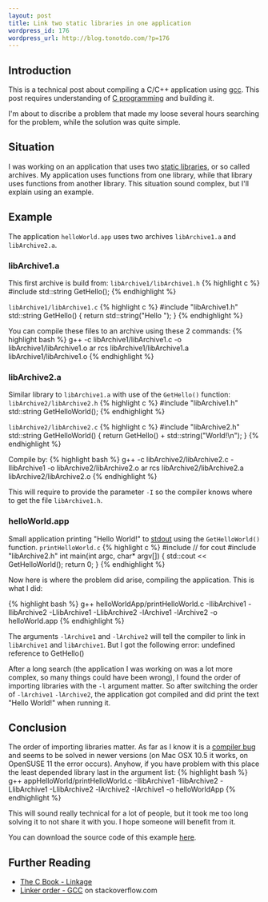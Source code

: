```yaml
--- 
layout: post
title: Link two static libraries in one application
wordpress_id: 176
wordpress_url: http://blog.tonotdo.com/?p=176
---
```

## Introduction
This is a technical post about compiling a C/C++ application using [gcc](http://en.wikipedia.org/wiki/GNU_Compiler_Collection). This post requires understanding of [C programming](http://en.wikipedia.org/wiki/C_%28programming_language%29) and building it.

I'm about to discribe a problem that made my loose several hours searching for the problem, while the solution was quite simple.

## Situation
I was working on an application that uses two [static libraries](http://en.wikipedia.org/wiki/Static_library), or so called archives. My application uses functions from one library, while that library uses functions from another library. This situation sound complex, but I'll explain using an example.

## Example
The application `helloWorld.app` uses two archives `libArchive1.a` and `libArchive2.a`.

### libArchive1.a
This first archive is build from:
`libArchive1/libArchive1.h`
{% highlight c %}
#include <string>
std::string GetHello();
{% endhighlight %}

`libArchive1/libArchive1.c`
{% highlight c %}
#include "libArchive1.h"
std::string GetHello() { return std::string("Hello "); }
{% endhighlight %}

You can compile these files to an archive using these 2 commands:
{% highlight bash %}
g++ -c libArchive1/libArchive1.c -o libArchive1/libArchive1.o
ar rcs libArchive1/libArchive1.a libArchive1/libArchive1.o
{% endhighlight %}

### libArchive2.a
Similar library to `libArchive1.a` with use of the `GetHello()` function:
`libArchive2/libArchive2.h`
{% highlight c %}
#include "libArchive1.h"
std::string GetHelloWorld();
{% endhighlight %}

`libArchive2/libArchive2.c`
{% highlight c %}
#include "libArchive2.h"
std::string GetHelloWorld() { return GetHello() + std::string("World!\n"); }
{% endhighlight %}

Compile by:
{% highlight bash %}
g++ -c libArchive2/libArchive2.c -IlibArchive1 -o libArchive2/libArchive2.o
ar rcs libArchive2/libArchive2.a libArchive2/libArchive2.o
{% endhighlight %}

This will require to provide the parameter `-I` so the compiler knows where to get the file `libArchive1.h`.

### helloWorld.app
Small application printing "Hello World!" to [stdout](http://en.wikipedia.org/wiki/Standard_streams#Standard_output_.28stdout.29) using the `GetHelloWorld()` function.
`printHelloWorld.c`
{% highlight c %}
#include <iostream>         // for cout
#include "libArchive2.h"
int main(int argc, char* argv[]) {
   std::cout << GetHelloWorld();
   return 0;
}
{% endhighlight %}

Now here is where the problem did arise, compiling the application. This is what I did:

{% highlight bash %}
g++ helloWorldApp/printHelloWorld.c -IlibArchive1 -IlibArchive2 -LlibArchive1 -LlibArchive2 -lArchive1 -lArchive2 -o helloWorld.app
{% endhighlight %}

The arguments `-lArchive1` and `-lArchive2` will tell the compiler to link in `libArchive1` and `libArchive1`. But I got the following error:
    undefined reference to GetHello()

After a long search (the application I was working on was a lot more complex, so many things could have been wrong), I found the order of importing libraries with the `-l` argument matter. So after switching the order of `-lArchive1` `-lArchive2`, the application got compiled and did print the text "Hello World!" when running it.

## Conclusion
The order of importing libraries matter. As far as I know it is a [compiler bug](http://gcc.gnu.org/bugzilla/show_bug.cgi?id=6665) and seems to be solved in newer versions (on Mac OSX 10.5 it works, on OpenSUSE 11 the error occurs). Anyhow, if you have problem with this place the least depended library last in the argument list:
{% highlight bash %}
g++ appHelloWorld/printHelloWorld.c -IlibArchive1 -IlibArchive2 -LlibArchive1 -LlibArchive2 -lArchive2 -lArchive1 -o helloWorldApp
{% endhighlight %}

This will sound really technical for a lot of people, but it took me too long solving it to not share it with you. I hope someone will benefit from it.

You can download the source code of this example [here](/content/2009/08/Link2ArchivesInOneApp.zip).

## Further Reading
- [The C Book - Linkage](http://publications.gbdirect.co.uk/c_book/chapter4/linkage.html)
- [Linker order - GCC](http://stackoverflow.com/questions/45135/linker-order-gcc) on stackoverflow.com
